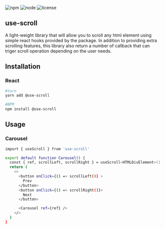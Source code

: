 ![npm](https://img.shields.io/npm/v/scroll-js)
![node](https://img.shields.io/node/v/scroll-js)
![license](https://img.shields.io/npm/l/scroll-js)

## use-scroll

A light-weight library that will allow you to scroll any html element using simple react hooks provided by the package.
In addition to providing extra scrolling features, this library also return a number of callback that can triger scroll operation depending on the user needs.

## Installation

### React

```bash
#Yarn
yarn add @use-scroll

#NPM
npm install @use-scroll

```

## Usage

### Carousel

```bash
import { useScroll } from 'use-scroll'

export default function Carousel() {
  const { ref, scrollLeft, scrollRight } = useScroll<HTMLDivElement>()
  return (
    <>
      <button onClick={() => scrollLeft()} >
        Prev
      </button>
      <button onClick={() => scrollRight()}>
        Next
      </button>

      <Carousel ref={ref} />
    </>
  )
}
```
